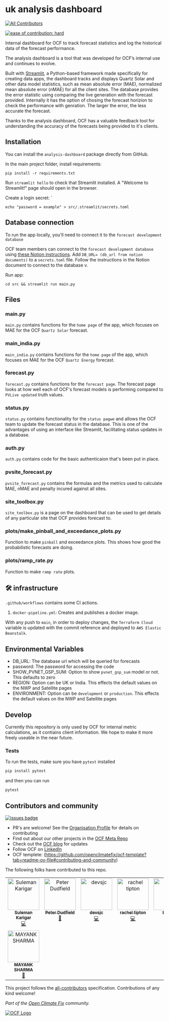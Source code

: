 # uk analysis dashboard
<!-- ALL-CONTRIBUTORS-BADGE:START - Do not remove or modify this section -->
[![All Contributors](https://img.shields.io/badge/all_contributors-8-orange.svg?style=flat-square)](#contributors-)
<!-- ALL-CONTRIBUTORS-BADGE:END -->
[![ease of contribution: hard](https://img.shields.io/badge/ease%20of%20contribution:%20hard-bb2629)](https://github.com/openclimatefix#how-easy-is-it-to-get-involved)

Internal dashboard for OCF to track forecast statistics and log the historical data of the forecast performance. 

The analysis dashboard is a tool that was developed for OCF’s internal use and continues to evolve. 

Built with [Streamlit](https://streamlit.io/), a Python-based framework made specifically for creating data apps, the dashboard tracks and displays Quartz Solar and other data model statistics, such as mean absolute error (MAE), normalized mean absolute error (nMAE) for all the client sites. The database provides the error statistic using comparing the live generation with the forecast provided. Internally it has the option of chosing the forecast horizion to check the performance with genration. The larger the error, the less accurate the forecast. 

Thanks to the analysis dashboard, OCF has a valuable feedback tool for understanding the accuracy of the forecasts being provided to it's clients.

## Installation 
You can install the `analysis-dashboard` package directly from GitHub.

In the main project folder, install requirements: 

```shell
pip install -r requirements.txt
``` 

Run `streamlit hello` to check that Streamlit installed. A "Welcome to Streamlit!" page should open in the browser.

Create a login secret: `
```shell
echo "password = example" > src/.streamlit/secrets.toml
``` 

## Database connection 

To run the app locally, you'll need to connect it to the `forecast development database`

OCF team members can connect to the `forecast development database` using [these Notion instructions](https://www.notion.so/openclimatefix/Connecting-to-AWS-RDS-bf35b3fbd61f40df9c974c240e042354). Add `DB_URL= (db_url from notion documents)` to a `secrets.toml` file. Follow the instructions in the Notion document to connect to the database v. 

Run app: 
``` shell
cd src && streamlit run main.py
```

## Files
### main.py

`main.py` contains functions for the `home page` of the app, which focuses on MAE for the OCF `Quartz Solar` forecast.

### main_india.py

`main_india.py` contains functions for the `home page` of the app, which focuses on MAE for the OCF `Quartz Energy` forecast.

### forecast.py

`forecast.py` contains functions for the `forecast page`. The forecast page looks at how well each of OCF's forecast models is performing compared to `PVLive updated` truth values. 

### status.py

`status.py` contains functionality for the `status pagwe` and allows the OCF team to update the forecast status in the database. This is one of the advantages of using an interface like Streamlit, facilitating status updates in a database. 

### auth.py

`auth.py` contains code for the basic authenticaion that's been put in place. 

### pvsite_forecast.py

`pvsite_forecast.py` contains the formulas and the metrics used to calculate MAE, nMAE and penalty incured against all sites.

### site_toolbox.py

`site_toolbox.py` is a page on the dashboard that can be used to get details of any particular site that OCF provides forecast to.

### plots/make_pinball_and_exceedance_plots.py

Function to make `pinball` and exceedance plots. This shows how good the probabilistic forecasts are doing. 

### plots/ramp_rate.py

Function to make `ramp rate` plots.


## 🛠️ infrastructure

`.github/workflows` contains some CI actions.
1. `docker-pipeline.yml`: Creates and publishes a docker image. 

With any push to `main`, in order to deploy changes, the `Terraform Cloud` variable is updated with the commit reference and deployed to `AWS Elastic Beanstalk`. 

## Environmental Variables

- DB_URL: The database url which will be queried for  forecasts
- password: The password for accessing the code 
- SHOW_PVNET_GSP_SUM: Option to show `pvnet_gsp_sum` model or not. This defaults to zero
- REGION: Option can be UK or India. This effects the default values on the NWP and Satellite pages
- ENVIRONMENT: Option can be `development` or `production`. 
This effects the default values on the NWP and Satellite pages

## Develop

Currently this repository is only used by OCF for internal metric calculations, as it contiains client information. We hope to make it more freely useable in the near future.

### Tests

To run the tests, make sure you have `pytest` installed
```bash
pip install pytest
```
and then you can run
```bash
pytest
```

## Contributors and community


[![issues badge](https://img.shields.io/github/issues/openclimatefix/elexonpy?color=FFAC5F)](https://github.com/openclimatefix/elexonpy/issues?q=is%3Aissue+is%3Aopen+sort%3Aupdated-desc)

- PR's are welcome! See the [Organisation Profile](https://github.com/openclimatefix) for details on contributing
- Find out about our other projects in the [OCF Meta Repo](https://github.com/openclimatefix/ocf-meta-repo)
- Check out the [OCF blog](https://openclimatefix.org/blog) for updates
- Follow OCF on [LinkedIn](https://uk.linkedin.com/company/open-climate-fix)
- OCF templete: (https://github.com/openclimatefix/ocf-template?tab=readme-ov-file#contributing-and-community)

The following folks have contributed to this repo.
<!-- ALL-CONTRIBUTORS-LIST:START - Do not remove or modify this section -->
<!-- prettier-ignore-start -->
<!-- markdownlint-disable -->
<table>
  <tbody>
    <tr>
      <td align="center" valign="top" width="14.28%"><a href="https://github.com/suleman1412"><img src="https://avatars.githubusercontent.com/u/37236131?v=4?s=100" width="100px;" alt="Suleman Karigar"/><br /><sub><b>Suleman Karigar</b></sub></a><br /><a href="https://github.com/openclimatefix/analysis-dashboard/commits?author=suleman1412" title="Code">💻</a></td>
      <td align="center" valign="top" width="14.28%"><a href="https://github.com/peterdudfield"><img src="https://avatars.githubusercontent.com/u/34686298?v=4?s=100" width="100px;" alt="Peter Dudfield"/><br /><sub><b>Peter Dudfield</b></sub></a><br /><a href="#projectManagement-peterdudfield" title="Project Management">📆</a></td>
      <td align="center" valign="top" width="14.28%"><a href="https://github.com/devsjc"><img src="https://avatars.githubusercontent.com/u/47188100?v=4?s=100" width="100px;" alt="devsjc"/><br /><sub><b>devsjc</b></sub></a><br /><a href="https://github.com/openclimatefix/analysis-dashboard/commits?author=devsjc" title="Code">💻</a></td>
      <td align="center" valign="top" width="14.28%"><a href="http://racheltipton.dev"><img src="https://avatars.githubusercontent.com/u/86949265?v=4?s=100" width="100px;" alt="rachel tipton"/><br /><sub><b>rachel tipton</b></sub></a><br /><a href="https://github.com/openclimatefix/analysis-dashboard/commits?author=rachel-labri-tipton" title="Code">💻</a></td>
      <td align="center" valign="top" width="14.28%"><a href="https://github.com/braddf"><img src="https://avatars.githubusercontent.com/u/41056982?v=4?s=100" width="100px;" alt="braddf"/><br /><sub><b>braddf</b></sub></a><br /><a href="https://github.com/openclimatefix/analysis-dashboard/commits?author=braddf" title="Code">💻</a></td>
      <td align="center" valign="top" width="14.28%"><a href="https://github.com/dfulu"><img src="https://avatars.githubusercontent.com/u/41546094?v=4?s=100" width="100px;" alt="James Fulton"/><br /><sub><b>James Fulton</b></sub></a><br /><a href="https://github.com/openclimatefix/analysis-dashboard/commits?author=dfulu" title="Code">💻</a></td>
      <td align="center" valign="top" width="14.28%"><a href="https://github.com/ADIMANV"><img src="https://avatars.githubusercontent.com/u/68527614?v=4?s=100" width="100px;" alt="Aditya Sawant"/><br /><sub><b>Aditya Sawant</b></sub></a><br /><a href="https://github.com/openclimatefix/analysis-dashboard/commits?author=ADIMANV" title="Code">💻</a></td>
    </tr>
    <tr>
      <td align="center" valign="top" width="14.28%"><a href="https://github.com/MAYANK12SHARMA"><img src="https://avatars.githubusercontent.com/u/145884197?v=4?s=100" width="100px;" alt="MAYANK SHARMA"/><br /><sub><b>MAYANK SHARMA</b></sub></a><br /><a href="https://github.com/openclimatefix/analysis-dashboard/commits?author=MAYANK12SHARMA" title="Documentation">📖</a></td>
    </tr>
  </tbody>
</table>

<!-- markdownlint-restore -->
<!-- prettier-ignore-end -->

<!-- ALL-CONTRIBUTORS-LIST:END -->
<!-- ALL-CONTRIBUTORS-LIST:START - Do not remove or modify this section -->
<!-- prettier-ignore-start -->
<!-- markdownlint-disable -->

<!-- markdownlint-restore -->
<!-- prettier-ignore-end -->

<!-- ALL-CONTRIBUTORS-LIST:END -->
This project follows the [all-contributors](https://github.com/all-contributors/all-contributors) specification. Contributions of any kind welcome!


*Part of the [Open Climate Fix](https://github.com/orgs/openclimatefix/people) community.*

[![OCF Logo](https://cdn.prod.website-files.com/62d92550f6774db58d441cca/6324a2038936ecda71599a8b_OCF_Logo_black_trans.png)](https://openclimatefix.org)


